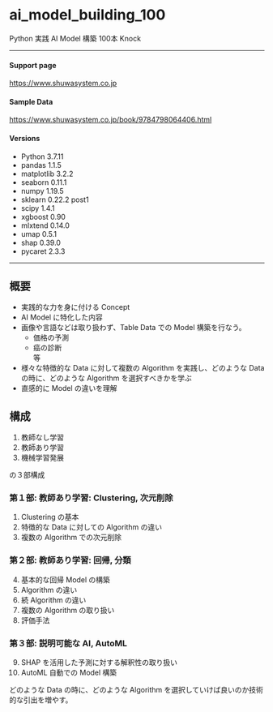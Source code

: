 # ai_model_building_100

Python 実践 AI Model 構築 100本 Knock

---

#### Support page

https://www.shuwasystem.co.jp

#### Sample Data

https://www.shuwasystem.co.jp/book/9784798064406.html

#### Versions

- Python 3.7.11
- pandas 1.1.5
- matplotlib 3.2.2
- seaborn 0.11.1
- numpy 1.19.5
- sklearn 0.22.2 post1
- scipy 1.4.1
- xgboost 0.90
- mlxtend 0.14.0
- umap 0.5.1
- shap 0.39.0
- pycaret 2.3.3

---

## 概要

- 実践的な力を身に付ける Concept
- AI Model に特化した内容
- 画像や言語などは取り扱わず、Table Data での Model 構築を行なう。
    - 価格の予測
    - 癌の診断  
      等
- 様々な特徴的な Data に対して複数の Algorithm を実践し、どのような Data の時に、どのような Algorithm を選択すべきかを学ぶ
- 直感的に Model の違いを理解

## 構成

1. 教師なし学習
2. 教師あり学習
3. 機械学習発展

の３部構成

### 第１部: 教師あり学習: Clustering, 次元削除

1. Clustering の基本
2. 特徴的な Data に対しての Algorithm の違い
3. 複数の Algorithm での次元削除

### 第２部: 教師あり学習: 回帰, 分類

4. 基本的な回帰 Model の構築
5. Algorithm の違い
6. 続 Algorithm の違い
7. 複数の Algorithm の取り扱い
8. 評価手法

### 第３部: 説明可能な AI, AutoML

9. SHAP を活用した予測に対する解釈性の取り扱い
10. AutoML 自動での Model 構築

どのような Data の時に、どのような Algorithm を選択していけば良いのか技術的な引出を増やす。

 

